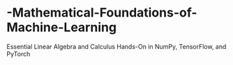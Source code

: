 # -Mathematical-Foundations-of-Machine-Learning
Essential Linear Algebra and Calculus Hands-On in NumPy, TensorFlow, and PyTorch
